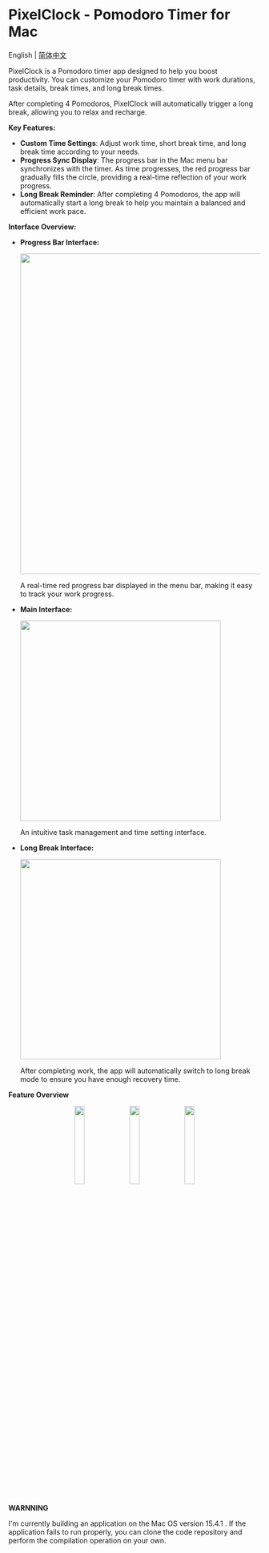 # PixelClock - Pomodoro Timer for Mac

English | [简体中文](README-CN.md)

PixelClock is a Pomodoro timer app designed to help you boost productivity. You can customize your Pomodoro timer with work durations, task details, break times, and long break times.

After completing 4 Pomodoros, PixelClock will automatically trigger a long break, allowing you to relax and recharge.

**Key Features:**

- **Custom Time Settings**: Adjust work time, short break time, and long break time according to your needs.
- **Progress Sync Display**: The progress bar in the Mac menu bar synchronizes with the timer. As time progresses, the red progress bar gradually fills the circle, providing a real-time reflection of your work progress.
- **Long Break Reminder**: After completing 4 Pomodoros, the app will automatically start a long break to help you maintain a balanced and efficient work pace.



**Interface Overview:**


- **Progress Bar Interface:**

  <img src="https://github.com/user-attachments/assets/7b283f20-4e1a-4f61-9720-f7d525b1f7ac" width="640px" height="auto"/>

  A real-time red progress bar displayed in the menu bar, making it easy to track your work progress.


- **Main Interface:**

  <img src="https://github.com/user-attachments/assets/a839c67e-c735-4f06-b87a-7d231acbf215" width="auto" height="400px"/> 

  An intuitive task management and time setting interface.


- **Long Break Interface:**
  
  <img src="https://github.com/user-attachments/assets/0abbb3f0-ad56-4d94-89dc-71f973921e27" width="auto" height="400px"/>

  After completing work, the app will automatically switch to long break mode to ensure you have enough recovery time.

**Feature Overview**
<p align="center">
  <img src="https://github.com/user-attachments/assets/25a14b53-dd4b-4c14-930a-44057b851b0e" width="20%" style="display:inline-block; margin-right:1%;" />
  <img src="https://github.com/user-attachments/assets/a839c67e-c735-4f06-b87a-7d231acbf215" width="20%" style="display:inline-block; margin-right:1%;" />
  <img src="https://github.com/user-attachments/assets/0abbb3f0-ad56-4d94-89dc-71f973921e27" width="20%" style="display:inline-block;" />
</p>

**WARNNING**

I'm currently building an application on the Mac OS version 15.4.1 . If the application fails to run properly, you can 
clone the code repository and perform the compilation operation on your own.
